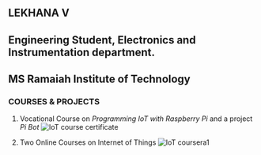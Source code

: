 ## **LEKHANA V**
## Engineering Student, Electronics and Instrumentation department.
## MS Ramaiah Institute of Technology
### **COURSES & PROJECTS**
1. Vocational Course on _Programming IoT with Raspberry Pi_ and a project _Pi Bot_ 
![IoT course certificate](https://user-images.githubusercontent.com/76806858/103402705-93ec6f00-4b73-11eb-99c6-29b3bab24645.jpg)

2. Two Online Courses on Internet of Things 
![IoT coursera1](https://user-images.githubusercontent.com/76806858/103403050-df534d00-4b74-11eb-9747-7fa997c4eab6.png)




